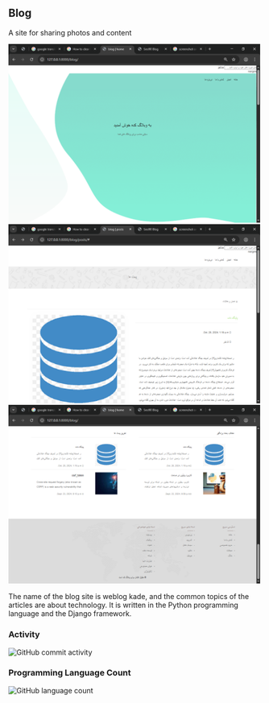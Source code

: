 <h2>Blog</h2>

<p>A site for sharing photos and content</p>

<img style='width:500px' src='https://github.com/shahmoradi-web/Blog/blob/master/screenshot%20on%20windows%2010%20-%20Google%20Search%20-%20Google%20Chrome%204_14_2025%2010_50_46%20PM.png?raw=true'>

<img style='width:500px' src='https://github.com/shahmoradi-web/Blog/blob/master/screenshot%20on%20windows%2010%20-%20Google%20Search%20-%20Google%20Chrome%204_14_2025%2010_50_20%20PM.png?raw=true'>

<img style='width:500px' src='https://github.com/shahmoradi-web/Blog/blob/master/screenshot%20on%20windows%2010%20-%20Google%20Search%20-%20Google%20Chrome%204_14_2025%2010_51_08%20PM.png?raw=true'>

<p>The name of the blog site is weblog kade, and the common topics of the articles are about technology. It is written in the Python programming language and the Django framework.</p>

<h3>Activity</h3>

![GitHub commit activity](https://img.shields.io/github/commit-activity/m/shahmoradi-web/Blog)

<h3>Programming Language Count</h3>

![GitHub language count](https://img.shields.io/github/languages/count/shahmoradi-web/Blog)
